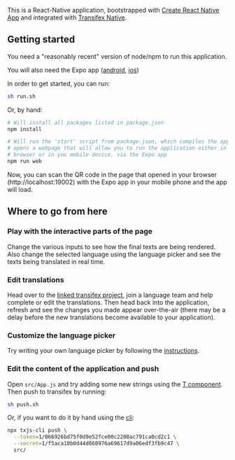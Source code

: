 This is a React-Native application, bootstrapped with
[Create React Native App](https://github.com/expo/create-react-native-app)
and integrated with [Transifex Native](https://www.transifex.com/native/).

## Getting started


You need a "reasonably recent" version of node/npm to run this application.

You will also need the Expo app
([android](https://play.google.com/store/apps/details?id=host.exp.exponent&hl=en_US),
[ios](https://apps.apple.com/us/app/expo-client/id982107779))

In order to get started, you can run:

```sh
sh run.sh
```

Or, by hand:

```sh
# Will install all packages listed in package.json
npm install

# Will run the 'start' script from package.json, which compiles the application
# opens a webpage that will allow you to run the application either in the
# browser or in you mobile device, via the Expo app
npm run web
```

Now, you can scan the QR code in the page that opened in your browser
(http://localhost:19002) with the Expo app in your mobile phone and the app
will load.

## Where to go from here

### Play with the interactive parts of the page

Change the various inputs to see how the final texts are being rendered. Also
change the selected language using the language picker and see the texts being
translated in real time.

### Edit translations

Head over to the
[linked transifex project](https://www.transifex.com/native-sandbox/main-native-sandbox/),
join a language team and help complete or edit the translations. Then head back
into the application, refresh and see the changes you made appear over-the-air
(there may be a delay before the new translations become available to your
application).

### Customize the language picker

Try writing your own language picker by following the
[instructions](https://github.com/transifex/transifex-javascript/tree/master/packages/react#uselanguages-hook).

### Edit the content of the application and push

Open `src/App.js` and try adding some new strings using the
[T component](https://github.com/transifex/transifex-javascript/tree/master/packages/react#t-component).
Then push to transifex by running:

```sh
sh push.sh
```

Or, if you want to do it by hand using the
[cli](https://github.com/transifex/transifex-javascript/tree/master/packages/cli):

```sh
npx txjs-cli push \
  --token=1/066926bd75f0d9e52fce00c2208ac791ca0cd2c1 \
  --secret=1/f5aca18b0d44d660976a69617d9a06edf3fb9c47 \
  src/
```
